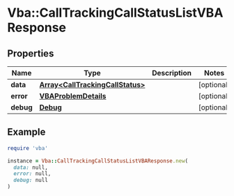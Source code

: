 # Vba::CallTrackingCallStatusListVBAResponse

## Properties

| Name | Type | Description | Notes |
| ---- | ---- | ----------- | ----- |
| **data** | [**Array&lt;CallTrackingCallStatus&gt;**](CallTrackingCallStatus.md) |  | [optional] |
| **error** | [**VBAProblemDetails**](VBAProblemDetails.md) |  | [optional] |
| **debug** | [**Debug**](Debug.md) |  | [optional] |

## Example

```ruby
require 'vba'

instance = Vba::CallTrackingCallStatusListVBAResponse.new(
  data: null,
  error: null,
  debug: null
)
```

